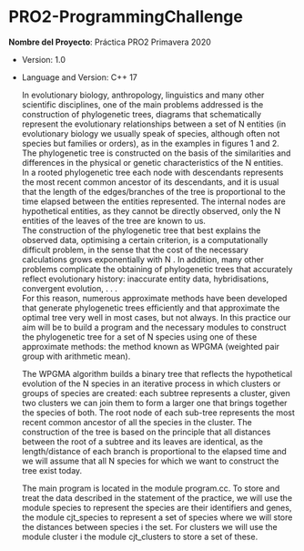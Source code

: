 # PRO2-ProgrammingChallenge

**Nombre del Proyecto**: Práctica PRO2 Primavera 2020
+ Version: 1.0  
+ Language and Version: C++ 17  

  In evolutionary biology, anthropology, linguistics and many other scientific disciplines, one of the main problems addressed is the construction of phylogenetic trees, diagrams that schematically represent the evolutionary relationships between a set of N entities (in evolutionary biology we usually speak of species, although often not species but families or orders), as in the examples in figures 1 and 2. The phylogenetic tree is constructed on the basis of the similarities and differences in the physical or genetic characteristics of the N entities.  
  In a rooted phylogenetic tree each node with descendants represents the most recent common ancestor of its descendants, and it is usual that the length of the edges/branches of the tree is proportional to the time elapsed between the entities represented. The internal nodes are hypothetical entities, as they cannot be directly observed, only the N entities of the leaves of the tree are known to us.  
  The construction of the phylogenetic tree that best explains the observed data, optimising a certain criterion, is a computationally difficult problem, in the sense that the cost of the necessary calculations grows exponentially with N . In addition, many other problems complicate the obtaining of phylogenetic trees that accurately reflect evolutionary history: inaccurate entity data, hybridisations, convergent evolution, . . .  
  For this reason, numerous approximate methods have been developed that generate phylogenetic trees efficiently and that approximate the optimal tree very well in most
cases, but not always. In this practice our aim will be to build a program and the necessary modules to construct the phylogenetic tree for a set of N species using one of these approximate methods: the method known as WPGMA (weighted pair group with arithmetic mean).  

  The WPGMA algorithm builds a binary tree that reflects the hypothetical evolution of the N species in an iterative process in which clusters or groups of species are created: each subtree represents a cluster, given two clusters we can join them to form a larger one that brings together the species of both. The root node of each sub-tree represents the most recent common ancestor of all the species in the cluster. The construction of the tree is based on the principle that all distances between the root of a subtree and its leaves are identical, as the length/distance of each branch is proportional to the elapsed time and we will assume that all N species for which we want to construct the tree exist today.  
  
  The main program is located in the module program.cc. To store and treat the data described in the statement of the practice, we will use the module species to represent the species are their identifiers and genes, the module cjt_species to represent a set of species where we will store the distances between species i the set. For clusters we will use the module cluster i the module cjt_clusters to store a set of these.
